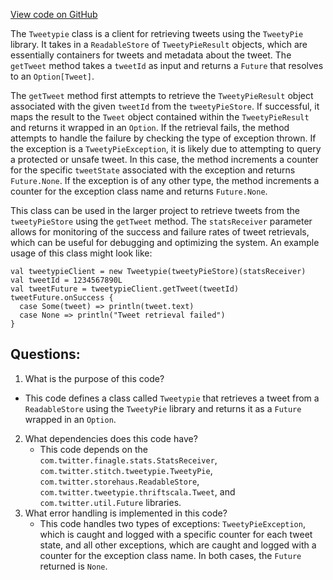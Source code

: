 [View code on GitHub](https://github.com/misbahsy/the-algorithm/recos-injector/server/src/main/scala/com/twitter/recosinjector/clients/Tweetypie.scala)

The `Tweetypie` class is a client for retrieving tweets using the `TweetyPie` library. It takes in a `ReadableStore` of `TweetyPieResult` objects, which are essentially containers for tweets and metadata about the tweet. The `getTweet` method takes a `tweetId` as input and returns a `Future` that resolves to an `Option[Tweet]`. 

The `getTweet` method first attempts to retrieve the `TweetyPieResult` object associated with the given `tweetId` from the `tweetyPieStore`. If successful, it maps the result to the `Tweet` object contained within the `TweetyPieResult` and returns it wrapped in an `Option`. If the retrieval fails, the method attempts to handle the failure by checking the type of exception thrown. If the exception is a `TweetyPieException`, it is likely due to attempting to query a protected or unsafe tweet. In this case, the method increments a counter for the specific `tweetState` associated with the exception and returns `Future.None`. If the exception is of any other type, the method increments a counter for the exception class name and returns `Future.None`.

This class can be used in the larger project to retrieve tweets from the `tweetyPieStore` using the `getTweet` method. The `statsReceiver` parameter allows for monitoring of the success and failure rates of tweet retrievals, which can be useful for debugging and optimizing the system. An example usage of this class might look like:

```
val tweetypieClient = new Tweetypie(tweetyPieStore)(statsReceiver)
val tweetId = 1234567890L
val tweetFuture = tweetypieClient.getTweet(tweetId)
tweetFuture.onSuccess {
  case Some(tweet) => println(tweet.text)
  case None => println("Tweet retrieval failed")
}
```
## Questions: 
 1. What is the purpose of this code?
   - This code defines a class called `Tweetypie` that retrieves a tweet from a `ReadableStore` using the `TweetyPie` library and returns it as a `Future` wrapped in an `Option`.
2. What dependencies does this code have?
   - This code depends on the `com.twitter.finagle.stats.StatsReceiver`, `com.twitter.stitch.tweetypie.TweetyPie`, `com.twitter.storehaus.ReadableStore`, `com.twitter.tweetypie.thriftscala.Tweet`, and `com.twitter.util.Future` libraries.
3. What error handling is implemented in this code?
   - This code handles two types of exceptions: `TweetyPieException`, which is caught and logged with a specific counter for each tweet state, and all other exceptions, which are caught and logged with a counter for the exception class name. In both cases, the `Future` returned is `None`.